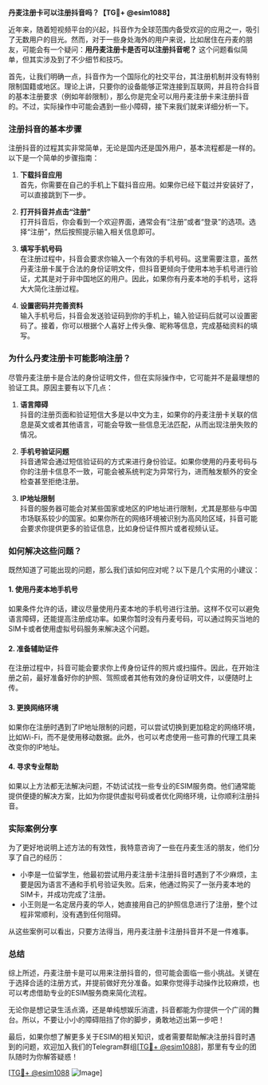 **丹麦注册卡可以注册抖音吗？【TG💪+ @esim1088】**

近年来，随着短视频平台的兴起，抖音作为全球范围内备受欢迎的应用之一，吸引了无数用户的目光。然而，对于一些身处海外的用户来说，比如居住在丹麦的朋友，可能会有一个疑问：**用丹麦注册卡是否可以注册抖音呢？** 这个问题看似简单，但其实涉及到了不少细节和技巧。

首先，让我们明确一点，抖音作为一个国际化的社交平台，其注册机制并没有特别限制国籍或地区。理论上讲，只要你的设备能够正常连接到互联网，并且符合抖音的基本注册要求（例如年龄限制），那么你是完全可以用丹麦注册卡来注册抖音的。不过，实际操作中可能会遇到一些小障碍，接下来我们就来详细分析一下。

### 注册抖音的基本步骤

注册抖音的过程其实非常简单，无论是国内还是国外用户，基本流程都是一样的。以下是一个简单的步骤指南：

1. **下载抖音应用**  
   首先，你需要在自己的手机上下载抖音应用。如果你已经下载过并安装好了，可以直接跳到下一步。

2. **打开抖音并点击“注册”**  
   打开抖音后，你会看到一个欢迎界面，通常会有“注册”或者“登录”的选项。选择“注册”，然后按照提示输入相关信息即可。

3. **填写手机号码**  
   在注册过程中，抖音会要求你输入一个有效的手机号码。这里需要注意，虽然丹麦注册卡属于合法的身份证明文件，但抖音更倾向于使用本地手机号进行验证，尤其是对于非中国地区的用户。因此，如果你有丹麦本地的手机号，这将大大简化注册过程。

4. **设置密码并完善资料**  
   输入手机号后，抖音会发送验证码到你的手机上，输入验证码后就可以设置密码了。接着，你可以根据个人喜好上传头像、昵称等信息，完成基础资料的填写。

### 为什么丹麦注册卡可能影响注册？

尽管丹麦注册卡是合法的身份证明文件，但在实际操作中，它可能并不是最理想的验证工具。原因主要有以下几点：

1. **语言障碍**  
   抖音的注册页面和验证短信大多是以中文为主，如果你的丹麦注册卡关联的信息是英文或者其他语言，可能会导致一些信息无法匹配，从而出现注册失败的情况。

2. **手机号验证问题**  
   抖音通常会通过短信验证码的方式来进行身份验证。如果你使用的丹麦号码与你的注册卡信息不一致，可能会被系统判定为异常行为，进而触发额外的安全检查甚至拒绝注册。

3. **IP地址限制**  
   抖音的服务器可能会对某些国家或地区的IP地址进行限制，尤其是那些与中国市场联系较少的国家。如果你所在的网络环境被识别为高风险区域，抖音可能会要求你提供更多的验证信息，比如身份证件照片或者视频认证。

### 如何解决这些问题？

既然知道了可能出现的问题，那么我们该如何应对呢？以下是几个实用的小建议：

#### 1. **使用丹麦本地手机号**
   如果条件允许的话，建议尽量使用丹麦本地的手机号进行注册。这样不仅可以避免语言障碍，还能提高注册成功率。如果你暂时没有丹麦号码，可以通过购买当地的SIM卡或者使用虚拟号码服务来解决这个问题。

#### 2. **准备辅助证件**
   在注册过程中，抖音可能会要求你上传身份证件的照片或扫描件。因此，在开始注册之前，最好准备好你的护照、驾照或者其他有效的身份证明文件，以便随时上传。

#### 3. **更换网络环境**
   如果你在注册时遇到了IP地址限制的问题，可以尝试切换到更加稳定的网络环境，比如Wi-Fi，而不是使用移动数据。此外，也可以考虑使用一些可靠的代理工具来改变你的IP地址。

#### 4. **寻求专业帮助**
   如果以上方法都无法解决问题，不妨试试找一些专业的ESIM服务商。他们通常能提供便捷的解决方案，比如为你提供虚拟号码或者优化网络环境，让你顺利注册抖音。

### 实际案例分享

为了更好地说明上述方法的有效性，我特意咨询了一些在丹麦生活的朋友，他们分享了自己的经历：

- 小李是一位留学生，他最初尝试用丹麦注册卡注册抖音时遇到了不少麻烦，主要是因为语言不通和手机号验证失败。后来，他通过购买了一张丹麦本地的SIM卡，并成功完成了注册。
- 小王则是一名定居丹麦的华人，她直接用自己的护照信息进行了注册，整个过程非常顺利，没有遇到任何阻碍。

从这些案例可以看出，只要方法得当，用丹麦注册卡注册抖音并不是一件难事。

### 总结

综上所述，丹麦注册卡是可以用来注册抖音的，但可能会面临一些小挑战。关键在于选择合适的注册方式，并提前做好充分准备。如果你觉得手动操作比较麻烦，也可以考虑借助专业的ESIM服务商来简化流程。

无论你是想记录生活点滴，还是单纯想娱乐消遣，抖音都能为你提供一个广阔的舞台。所以，不要让小小的障碍阻挡了你的脚步，勇敢地迈出第一步吧！

最后，如果你想了解更多关于ESIM的相关知识，或者需要帮助解决注册抖音时遇到的问题，欢迎加入我们的Telegram群组[[TG💪+ @esim1088](https://t.me/s/esim1088)]，那里有专业的团队随时为你解答疑惑！ 

[[TG💪+ @esim1088](https://t.me/s/esim1088) ![Image](https://i.postimg.cc/4NQfJmqS/Snipaste-2025-05-13-00-14-12.png)]